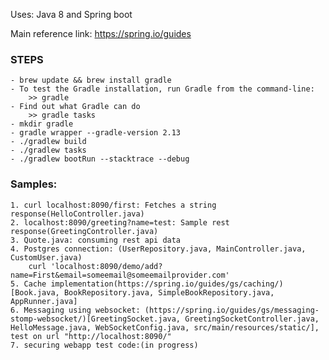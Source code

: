 Uses: Java 8 and Spring boot

Main reference link: https://spring.io/guides

### STEPS
  	- brew update && brew install gradle
	- To test the Gradle installation, run Gradle from the command-line:
		>> gradle
	- Find out what Gradle can do
		>> gradle tasks
	- mkdir gradle
    - gradle wrapper --gradle-version 2.13
    - ./gradlew build
    - ./gradlew tasks
    - ./gradlew bootRun --stacktrace --debug

### Samples:
	1. curl localhost:8090/first: Fetches a string response(HelloController.java)
	2. localhost:8090/greeting?name=test: Sample rest response(GreetingController.java)
	3. Quote.java: consuming rest api data
	4. Postgres connection: (UserRepository.java, MainController.java, CustomUser.java)
		curl 'localhost:8090/demo/add?name=First&email=someemail@someemailprovider.com'
	5. Cache implementation(https://spring.io/guides/gs/caching/)[Book.java, BookRepository.java, SimpleBookRepository.java, AppRunner.java]
	6. Messaging using websocket: (https://spring.io/guides/gs/messaging-stomp-websocket/)[GreetingSocket.java, GreetingSocketController.java, HelloMessage.java, WebSocketConfig.java, src/main/resources/static/], test on url "http://localhost:8090/"
	7. securing webapp test code:(in progress)
	
